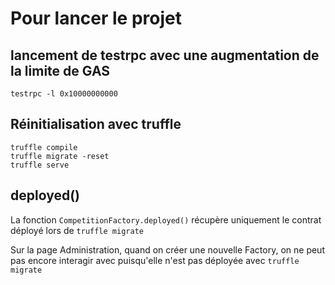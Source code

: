 # Pour lancer le projet	

## lancement de testrpc avec une augmentation de la limite de GAS
	testrpc -l 0x10000000000

## Réinitialisation avec truffle

	truffle compile
	truffle migrate -reset
	truffle serve


## deployed()


La fonction ```CompetitionFactory.deployed()``` récupère uniquement le contrat déployé lors de ```truffle migrate```

Sur la page Administration, quand on créer une nouvelle Factory, on ne peut pas encore interagir avec puisqu'elle n'est pas déployée avec ```truffle migrate```